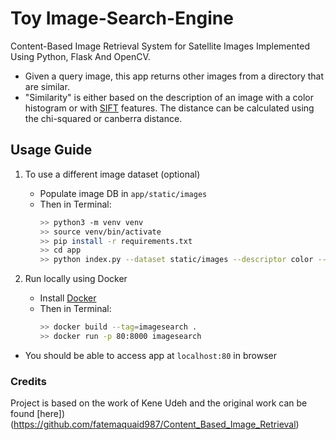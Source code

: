 # Toy Image-Search-Engine
Content-Based Image Retrieval System for Satellite Images Implemented Using Python, Flask And OpenCV.
* Given a query image, this app returns other images from a directory that are similar.
* "Similarity" is either based on the description of an image with a color histogram or with [SIFT](https://en.wikipedia.org/wiki/Scale-invariant_feature_transform) features. The distance can be calculated using the chi-squared or canberra distance.

## Usage Guide
1. To use a different image dataset (optional)
    * Populate image DB in `app/static/images`
    * Then in Terminal: 
      ```bash
      >> python3 -m venv venv
      >> source venv/bin/activate
      >> pip install -r requirements.txt
      >> cd app
      >> python index.py --dataset static/images --descriptor color --index index_color.csv
      ```

2. Run locally using Docker
    * Install [Docker](https://docs.docker.com/install/#supported-platforms)
    * Then in Terminal:
      ```bash
      >> docker build --tag=imagesearch .
      >> docker run -p 80:8000 imagesearch
      ```
* You should be able to access app at `localhost:80` in browser

### Credits
Project is based on the work of Kene Udeh and the original work can be found [here])(https://github.com/fatemaquaid987/Content_Based_Image_Retrieval)